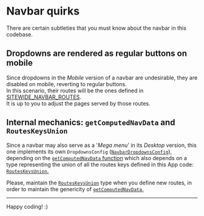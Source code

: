# Navbar quirks

There are certain subtleties that you must know about the navbar in this codebase.

## Dropdowns are rendered as regular buttons on mobile

Since dropdowns in the _Mobile_ version of a navbar are undesirable, they are disabled on mobile, reverting to regular buttons.  
In this scenario, their routes will be the ones defined in [SITEWIDE_NAVBAR_ROUTES](/src/config/SitewideNavbar/routesImpl.ts).  
It is up to you to adjust the pages served by those routes.

## Internal mechanics: `getComputedNavData` and `RoutesKeysUnion`

Since a navbar may also serve as a '_Mega menu_' in its _Desktop_ version, this one implements its own `DropdownsConfig`
([`NavbarDropdownsConfig`](/src/types/WebsiteUtils.ts)), depending on the [`getComputedNavData` function](/src/lib/misc/getComputedNavData.ts) which
also depends on a type representing the union of all the routes keys defined in this App code: [`RoutesKeysUnion`.](/src/types/RoutesKeysUnion.ts)

Please, maintain the [`RoutesKeysUnion`](/src/types/RoutesKeysUnion.ts) type when you define new routes, in order to maintain the genericity of
[`getComputedNavData`.](/src/lib/misc/getComputedNavData.ts)

---

Happy coding! :)
